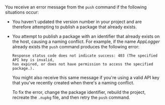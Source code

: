 You receive an error message from the `push` command if the following situations occur:

- You haven't updated the version number in your project and are therefore attempting to publish a package that already exists.

- You attempt to publish a package with an identifier that already exists on the host, causing a naming conflict. For example, if the name *AppLogger* already exists the `push` command produces the following error:

   ```output
   Response status code does not indicate success: 403 (The specified API key is invalid,
   has expired, or does not have permission to access the specified package.).
   ```

   You might also receive this same message if you're using a valid API key that you've recently created when there's a naming conflict.

   To fix the error, change the package identifier, rebuild the project, recreate the `.nupkg` file, and then retry the `push` command.
